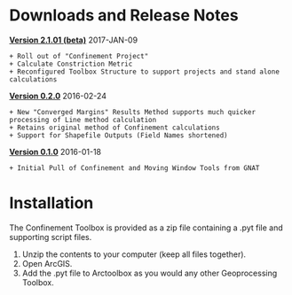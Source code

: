 
# Downloads and Release Notes #

**[Version 2.1.01 (beta)](ConfinementTool_2.1.01_Beta.zip)** 2017-JAN-09
	
	+ Roll out of "Confinement Project"
	+ Calculate Constriction Metric
	+ Reconfigured Toolbox Structure to support projects and stand alone calculations

**[Version 0.2.0](ConfinementToolbox_0.2.0.zip)** 2016-02-24

	+ New "Converged Margins" Results Method supports much quicker processing of Line method calculation 
	+ Retains original method of Confinement calculations
	+ Support for Shapefile Outputs (Field Names shortened)

**[Version 0.1.0](ConfinementTool_20160118.zip)** 2016-01-18

	+ Initial Pull of Confinement and Moving Window Tools from GNAT

# Installation #

The Confinement Toolbox is provided as a zip file containing a .pyt file and supporting script files. 

1. Unzip the contents to your computer (keep all files together).
2. Open ArcGIS.
3. Add the .pyt file to Arctoolbox as you would any other Geoprocessing Toolbox.